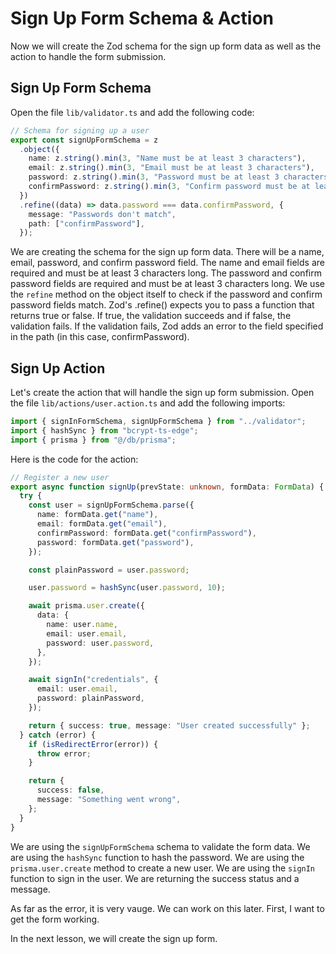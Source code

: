# Sign Up Form Schema & Action

Now we will create the Zod schema for the sign up form data as well as the action to handle the form submission.

## Sign Up Form Schema

Open the file `lib/validator.ts` and add the following code:

```ts
// Schema for signing up a user
export const signUpFormSchema = z
  .object({
    name: z.string().min(3, "Name must be at least 3 characters"),
    email: z.string().min(3, "Email must be at least 3 characters"),
    password: z.string().min(3, "Password must be at least 3 characters"),
    confirmPassword: z.string().min(3, "Confirm password must be at least 3 characters"),
  })
  .refine((data) => data.password === data.confirmPassword, {
    message: "Passwords don't match",
    path: ["confirmPassword"],
  });
```

We are creating the schema for the sign up form data. There will be a name, email, password, and confirm password field. The name and email fields are required and must be at least 3 characters long. The password and confirm password fields are required and must be at least 3 characters long. We use the `refine` method on the object itself to check if the password and confirm password fields match. Zod's .refine() expects you to pass a function that returns true or false. If true, the validation succeeds and if false, the validation fails. If the validation fails, Zod adds an error to the field specified in the path (in this case, confirmPassword).

## Sign Up Action

Let's create the action that will handle the sign up form submission. Open the file `lib/actions/user.action.ts` and add the following imports:

```ts
import { signInFormSchema, signUpFormSchema } from "../validator";
import { hashSync } from "bcrypt-ts-edge";
import { prisma } from "@/db/prisma";
```

Here is the code for the action:

```ts
// Register a new user
export async function signUp(prevState: unknown, formData: FormData) {
  try {
    const user = signUpFormSchema.parse({
      name: formData.get("name"),
      email: formData.get("email"),
      confirmPassword: formData.get("confirmPassword"),
      password: formData.get("password"),
    });

    const plainPassword = user.password;

    user.password = hashSync(user.password, 10);

    await prisma.user.create({
      data: {
        name: user.name,
        email: user.email,
        password: user.password,
      },
    });

    await signIn("credentials", {
      email: user.email,
      password: plainPassword,
    });

    return { success: true, message: "User created successfully" };
  } catch (error) {
    if (isRedirectError(error)) {
      throw error;
    }

    return {
      success: false,
      message: "Something went wrong",
    };
  }
}
```

We are using the `signUpFormSchema` schema to validate the form data. We are using the `hashSync` function to hash the password. We are using the `prisma.user.create` method to create a new user. We are using the `signIn` function to sign in the user. We are returning the success status and a message.

As far as the error, it is very vauge. We can work on this later. First, I want to get the form working.

In the next lesson, we will create the sign up form.

